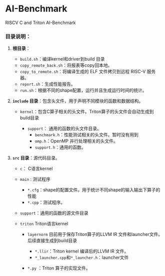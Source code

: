 # AI-Benchmark
RISCV C and Triton AI-Benchmark



### 目录说明：

1. **根目录**：

   - `build.sh`：编译kernel和driver到build 目录
   - `copy_remote_back.sh`：将报表等copy回本地。
   - `copy_to_remote.sh`：将编译生成的 ELF 文件拷贝到远程 RISC-V 服务器。
   - `report.sh`：生成性能报告。
   - `run.sh`：根据不同的shape配置，运行并且生成运行时间的统计。

2. **`include` 目录**：包含头文件，用于声明不同模块的函数和数据结构。

   - `kernel`：包含C算子相关的头文件。Triton算子的头文件会自动生成到build目录
   
      - `support`： 通用的函数的头文件目录。
        - `benchmark.h`：性能测试相关的头文件。暂时没有用到
        - `omp.h`：OpenMP 并行处理相关的头文件。
        - `support.h`：通用的函数。
   

3. **`src` 目录**：源代码目录。

   - `c`： C语言kernel
   
   - `main` : 测试程序
     
     - `*.cfg`：shape的配置文件。用于统计不同shape的输入输出下算子的性能
     - `*.cpp`：测试程序。
     
   - `support`：通用的函数的源文件目录

   - `triton` Triton语言kernel
     
     - `layernorm` 目前用于保存Triton算子的LLVM IR 文件和launcher文件。 后续直接生成到build目录
       
       - `*.llir`：Triton kernel 编译后的LLVM IR 文件。
       - `*_launcher.cpp`和`*_launcher.h`：launcher文件
       
     - `*.py` ：Triton  算子的实现文件。
     
       
